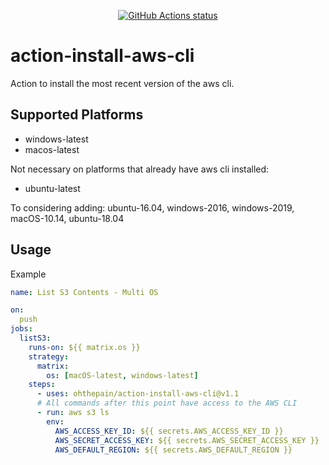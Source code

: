 <p align="center">
  <a href="https://github.com:ohthepain/action-install-aws-cli"><img alt="GitHub Actions status" src="https://github.com/ohthepain/action-install-aws-cli/workflows/master%20builds/badge.svg"></a>
</p>

# action-install-aws-cli

Action to install the most recent version of the aws cli.

## Supported Platforms
- windows-latest
- macos-latest

Not necessary on platforms that already have aws cli installed:
- ubuntu-latest

To considering adding: ubuntu-16.04, windows-2016, windows-2019, macOS-10.14, ubuntu-18.04

## Usage

Example
````yaml
name: List S3 Contents - Multi OS

on:
  push
jobs:
  listS3:
    runs-on: ${{ matrix.os }}
    strategy:
      matrix:
        os: [macOS-latest, windows-latest]
    steps:
      - uses: ohthepain/action-install-aws-cli@v1.1
      # All commands after this point have access to the AWS CLI
      - run: aws s3 ls
        env:
          AWS_ACCESS_KEY_ID: ${{ secrets.AWS_ACCESS_KEY_ID }}
          AWS_SECRET_ACCESS_KEY: ${{ secrets.AWS_SECRET_ACCESS_KEY }}
          AWS_DEFAULT_REGION: ${{ secrets.AWS_DEFAULT_REGION }}
````
